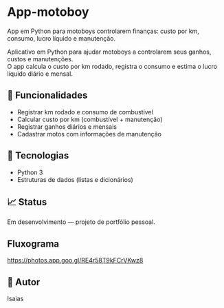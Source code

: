 # App-motoboy
App em Python para motoboys controlarem finanças: custo por km, consumo, lucro líquido e manutenção.

Aplicativo em Python para ajudar motoboys a controlarem seus ganhos, custos e manutenções.  
O app calcula o custo por km rodado, registra o consumo e estima o lucro líquido diário e mensal.

## 🚀 Funcionalidades
- Registrar km rodado e consumo de combustível
- Calcular custo por km (combustível + manutenção)
- Registrar ganhos diários e mensais
- Cadastrar motos com informações de manutenção

## 🧠 Tecnologias
- Python 3
- Estruturas de dados (listas e dicionários)

## 📈 Status
Em desenvolvimento — projeto de portfólio pessoal.

## Fluxograma 
https://photos.app.goo.gl/RE4r58T9kFCrVKwz8


## 👤 Autor
Isaias   
